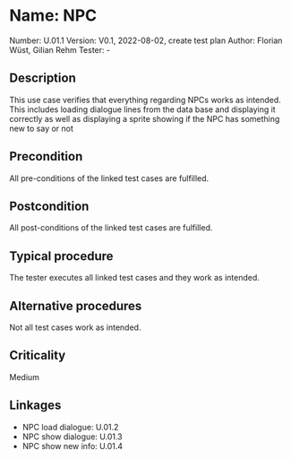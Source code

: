 # Name: NPC

Number: U.01.1
Version: V0.1, 2022-08-02, create test plan
Author: Florian Wüst, Gilian Rehm
Tester: -

## Description

This use case verifies that everything regarding NPCs works as intended.
This includes loading dialogue lines from the data base and displaying it correctly
as well as displaying a sprite showing if the NPC has something new to say or not

## Precondition

All pre-conditions of the linked test cases are fulfilled.

## Postcondition

All post-conditions of the linked test cases are fulfilled.

## Typical procedure

The tester executes all linked test cases and they work as intended.

## Alternative procedures

Not all test cases work as intended.

## Criticality

Medium

## Linkages

- NPC load dialogue: U.01.2
- NPC show dialogue: U.01.3
- NPC show new info: U.01.4
